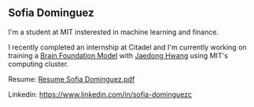 ## Sofia Dominguez

I'm a student at MIT insterested in machine learning and finance.

I recently completed an internship at Citadel and I'm currently working on training a <a href="https://arxiv.org/abs/2503.00580">Brain Foundation Model</a> with <a href="https://jd730.github.io">Jaedong Hwang</a> using MIT's computing cluster.

Resume: [Resume Sofia Dominguez.pdf](https://github.com/user-attachments/files/22399869/Resume.Sofia.Dominguez.pdf)

Linkedin: https://www.linkedin.com/in/sofia-dominguezc

<!--
**sofia-dominguezc/sofia-dominguezc** is a ✨ _special_ ✨ repository because its `README.md` (this file) appears on your GitHub profile.

Here are some ideas to get you started:

- 🔭 I’m currently working on ...
- 🌱 I’m currently learning ...
- 👯 I’m looking to collaborate on ...
- 🤔 I’m looking for help with ...
- 💬 Ask me about ...
- 📫 How to reach me: ...
- 😄 Pronouns: ...
- ⚡ Fun fact: ...
-->
